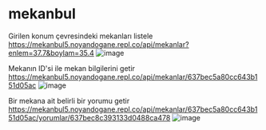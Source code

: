 # mekanbul
Girilen konum çevresindeki mekanları listele
https://mekanbul5.noyandogane.repl.co/api/mekanlar?enlem=37.7&boylam=35.4
![image](https://user-images.githubusercontent.com/66711531/203172644-a3ea2811-0cad-4714-8831-3eaa474532b8.png)


Mekanın ID'si ile mekan bilgilerini getir
https://mekanbul5.noyandogane.repl.co/api/mekanlar/637bec5a80cc643b151d05ac
![image](https://user-images.githubusercontent.com/66711531/203172708-3580bde5-5f67-490c-a0e7-9c8ed9ef31d5.png)


Bir mekana ait belirli bir yorumu getir
https://mekanbul5.noyandogane.repl.co/api/mekanlar/637bec5a80cc643b151d05ac/yorumlar/637bec8c393133d0488ca478
![image](https://user-images.githubusercontent.com/66711531/203172768-2d98b200-c2cc-4c57-a35d-2ef4c3c8fe55.png)




